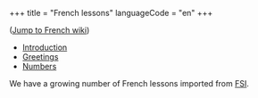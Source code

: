 +++
title = "French lessons"
languageCode = "en"
+++

([Jump to French wiki](/fr/Le%C3%A7ons))

  - [Introduction](/fr/Introduction)
  - [Greetings](/en/FrenchGreetings-WikiBabel)
  - [Numbers](/fr/Nombres)

We have a growing number of French lessons imported from
[FSI](/fr/FSI_French_lessons).
